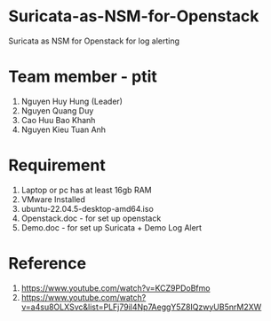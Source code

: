 # Suricata-as-NSM-for-Openstack
Suricata as NSM for Openstack for log alerting

# Team member - ptit
1. Nguyen Huy Hung (Leader)
2. Nguyen Quang Duy
3. Cao Huu Bao Khanh
4. Nguyen Kieu Tuan Anh

# Requirement
1. Laptop or pc has at least 16gb RAM 
2. VMware Installed
3. ubuntu-22.04.5-desktop-amd64.iso
4. Openstack.doc - for set up openstack
5. Demo.doc - for set up Suricata + Demo Log Alert

# Reference
1. https://www.youtube.com/watch?v=KCZ9PDoBfmo
2. https://www.youtube.com/watch?v=a4su8OLXSvc&list=PLFj79il4Np7AeggY5Z8IQzwyUB5nrM2XW
